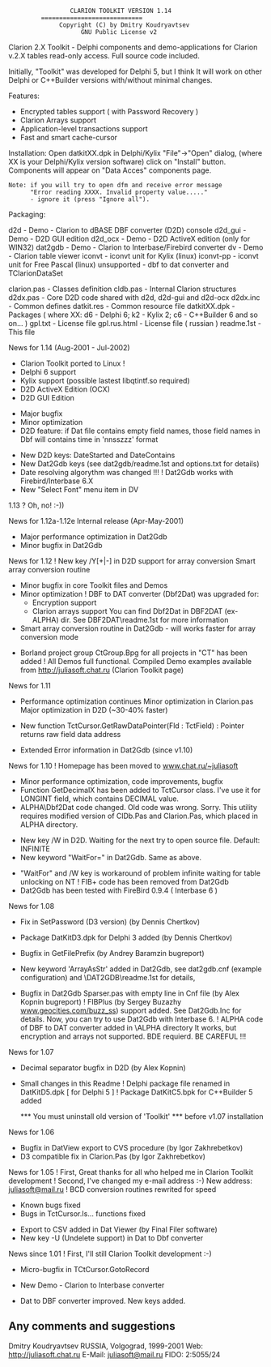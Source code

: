                     CLARION TOOLKIT VERSION 1.14
		     ============================
                  Copyright (C) by Dmitry Koudryavtsev
                        GNU Public License v2

  Clarion 2.X Toolkit - Delphi components and demo-applications
                        for Clarion v.2.X tables read-only access.
                        Full source code included.

  Initially, "Toolkit" was developed for Delphi 5, but
  I think It will work on other Delphi or C++Builder
  versions with/without minimal changes.

  Features:
  - Encrypted tables support ( with Password Recovery )
  - Clarion Arrays support
  - Application-level transactions support
  - Fast and smart cache-cursor

  Installation:
    Open datkitXX.dpk in Delphi/Kylix "File"->"Open" dialog,
    (where XX is your Delphi/Kylix version software)
    click on "Install" button. Components will appear on
    "Data Acces" components page.

    Note: if you will try to open dfm and receive error message
          "Error reading XXXX. Invalid property value....."
          - ignore it (press "Ignore all"). 

  Packaging:

  d2d         - Demo - Clarion to dBASE DBF converter (D2D) console
  d2d_gui     - Demo - D2D GUI edition
  d2d_ocx     - Demo - D2D ActiveX edition (only for WIN32)
  dat2gdb     - Demo - Clarion to Interbase/Firebird converter
  dv          - Demo - Clarion table viewer
  iconvt      - iconvt unit for Kylix (linux)
  iconvt-pp   - iconvt unit for Free Pascal (linux)
  unsupported - dbf to dat converter and TClarionDataSet

   clarion.pas  - Classes definition
   cldb.pas     - Internal Clarion structures
   d2dx.pas     - Core D2D code shared with d2d, d2d-gui and d2d-ocx
   d2dx.inc     - Common defines
   datkit.res   - Common resource file
   datkitXX.dpk - Packages ( where XX: d6 - Delphi 6; k2 - Kylix 2;
                  c6 - C++Builder 6 and so on... )
   gpl.txt      - License file
   gpl.rus.html - License file ( russian )
   readme.1st   - This file


  News for 1.14 (Aug-2001 - Jul-2002)
  + Clarion Toolkit ported to Linux !
  + Delphi 6 support
  + Kylix support (possible lastest libqtintf.so required)
  + D2D ActiveX Edition (OCX)
  + D2D GUI Edition
  * Major bugfix 
  * Minor optimization
  * D2D feature: if Dat file contains empty field names,
    those field names in Dbf will contains time in 'nnsszzz' format
  + New D2D keys: DateStarted and DateContains
  + New Dat2Gdb keys (see dat2gdb/readme.1st and options.txt for details)
  + Date resolving algorythm was changed !!!
  ! Dat2Gdb works with Firebird/Interbase 6.X 
  + New "Select Font" menu item in DV

  1.13 ? Oh, no! :-))

  News for 1.12a-1.12e Internal release (Apr-May-2001)
  * Major performance optimization in Dat2Gdb
  * Minor bugfix in Dat2Gdb

  News for 1.12
  ! New key /Y[+|-] in D2D support for array conversion
    Smart array conversion routine
  * Minor bugfix in core Toolkit files and Demos
  * Minor optimization
  ! DBF to DAT converter (Dbf2Dat) was upgraded for:
    - Encryption support
    - Clarion arrays support
    You can find Dbf2Dat in DBF2DAT (ex-ALPHA) dir.
    See DBF2DAT\readme.1st for more information
  * Smart array conversion routine in Dat2Gdb - will works faster
    for array conversion mode
  + Borland project group CtGroup.Bpg for all projects in "CT" 
    has been added
  ! All Demos full functional. Compiled Demo examples available 
    from http://juliasoft.chat.ru (Clarion Toolkit page)

  News for 1.11
  * Performance optimization continues
     Minor optimization in Clarion.pas
     Major optimization in D2D (~30-40% faster)
  + New function TctCursor.GetRawDataPointer(Fld : TctField) : Pointer
    returns raw field data address
  * Extended Error information in Dat2Gdb (since v1.10)

  News for 1.10
  ! Homepage has been moved to www.chat.ru/~juliasoft
  * Minor performance optimization, code improvements, bugfix
  * Function GetDecimalX has been added to TctCursor class.
    I've use it for LONGINT field, which contains DECIMAL value.
  * ALPHA\Dbf2Dat code changed. Old code was wrong. Sorry.
    This utility requires modified version of ClDb.Pas and Clarion.Pas,
    which placed in ALPHA directory.
  + New key /W<Msec> in D2D. Waiting for the next try to open source file.
    Default: INFINITE
  + New keyword "WaitFor=<Msec>" in Dat2Gdb. Same as above.
  * "WaitFor" and /W key is workaround of problem infinite waiting 
    for table unlocking on NT
  ! FIB+ code has been removed from Dat2Gdb
  * Dat2Gdb has been tested with FireBird 0.9.4 ( Interbase 6 )

  News for 1.08
  * Fix in SetPassword (D3 version) (by Dennis Chertkov)
  + Package DatKitD3.dpk for Delphi 3 added (by Dennis Chertkov)
  * Bugfix in GetFilePrefix (by Andrey Baramzin bugreport)
  + New keyword 'ArrayAsStr' added in Dat2Gdb, see dat2gdb.cnf
    (example configuration) and \DAT2GDB\readme.1st for details,
  * Bugfix in Dat2Gdb Sparser.pas with empty line in Cnf file
    (by Alex Kopnin bugreport)
  ! FIBPlus (by Sergey Buzazhy www.geocities.com/buzz_ss) support added.
    See Dat2Gdb.Inc for details.
    Now, you can try to use Dat2Gdb with Interbase 6. 
  ! ALPHA code of DBF to DAT converter added in \ALPHA directory
    It works, but encryption and arrays not supported. BDE requierd.
    BE CAREFUL !!!

  News for 1.07
  * Decimal separator bugfix in D2D (by Alex Kopnin)
  * Small changes in this Readme
  ! Delphi package file renamed in DatKitD5.dpk [ for Delphi 5 ]
  ! Package DatKitC5.bpk for C++Builder 5 added

    *** You must uninstall old version of 'Toolkit'
    *** before v1.07 installation

  News for 1.06
  * Bugfix in DatView export to CVS procedure (by Igor Zakhrebetkov)
  * D3 compatible fix in Clarion.Pas          (by Igor Zakhrebetkov)

  News for 1.05
  ! First, Great thanks for all who helped me in Clarion Toolkit
    development
  ! Second, I've changed my e-mail address :-)
    New address: juliasoft@mail.ru
  ! BCD conversion routines rewrited for speed
  * Known bugs fixed
  * Bugs in TctCursor.Is... functions fixed
  + Export to CSV added in Dat Viewer (by Final Filer software)
  + New key -U (Undelete support) in Dat to Dbf converter

  News since 1.01
  ! First, I'll still Clarion Toolkit development :-)
  * Micro-bugfix in TCtCursor.GotoRecord
  + New Demo - Clarion to Interbase converter
  * Dat to DBF converter improved. New keys added.

Any comments and suggestions
----------------------------
Dmitry Koudryavtsev
RUSSIA, Volgograd, 1999-2001
Web:    http://juliasoft.chat.ru
E-Mail: juliasoft@mail.ru
FIDO:   2:5055/24
